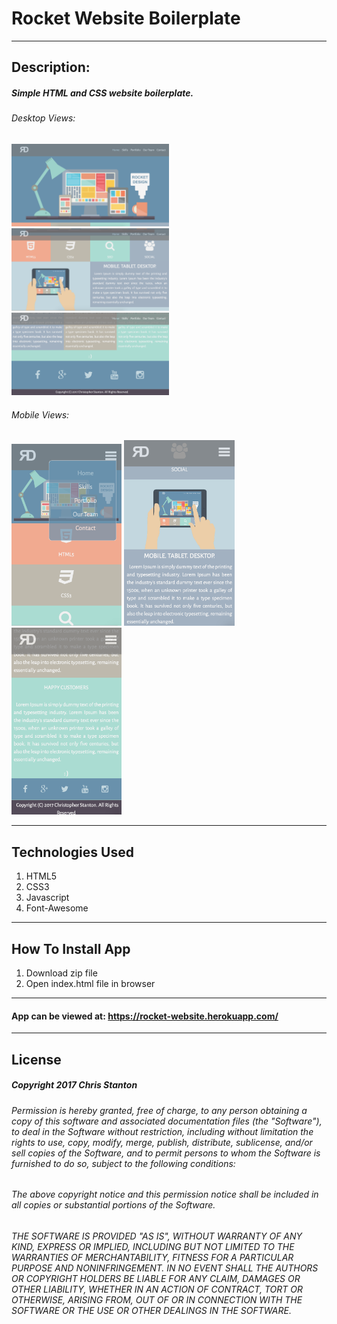 
# Rocket Website Boilerplate

---

## Description:
##### Simple HTML and CSS website boilerplate.

###### Desktop Views:

<img src="./public/assets/images/screenshots/desktop-one.png" width="50%">

<img src="./public/assets/images/screenshots/desktop-two.png" width="50%">

<img src="./public/assets/images/screenshots/desktop-three.png" width="50%">

###### Mobile Views:

<img src="./public/assets/images/screenshots/mobile-one.png" width="35%">

<img src="./public/assets/images/screenshots/mobile-two.png" width="35%">

<img src="./public/assets/images/screenshots/mobile-three.png" width="35%">

---

## Technologies Used
  1. HTML5
  2. CSS3
  3. Javascript
  4. Font-Awesome

---  

## How To Install App
  1. Download zip file
  2. Open index.html file in browser

---

#### App can be viewed at: https://rocket-website.herokuapp.com/

---

## License
##### Copyright 2017 Chris Stanton

###### Permission is hereby granted, free of charge, to any person obtaining a copy of this software and associated documentation files (the "Software"), to deal in the Software without restriction, including without limitation the rights to use, copy, modify, merge, publish, distribute, sublicense, and/or sell copies of the Software, and to permit persons to whom the Software is furnished to do so, subject to the following conditions:

###### The above copyright notice and this permission notice shall be included in all copies or substantial portions of the Software.

###### THE SOFTWARE IS PROVIDED "AS IS", WITHOUT WARRANTY OF ANY KIND, EXPRESS OR IMPLIED, INCLUDING BUT NOT LIMITED TO THE WARRANTIES OF MERCHANTABILITY, FITNESS FOR A PARTICULAR PURPOSE AND NONINFRINGEMENT. IN NO EVENT SHALL THE AUTHORS OR COPYRIGHT HOLDERS BE LIABLE FOR ANY CLAIM, DAMAGES OR OTHER LIABILITY, WHETHER IN AN ACTION OF CONTRACT, TORT OR OTHERWISE, ARISING FROM, OUT OF OR IN CONNECTION WITH THE SOFTWARE OR THE USE OR OTHER DEALINGS IN THE SOFTWARE.
